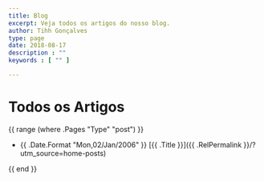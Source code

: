 ```yaml
---
title: Blog
excerpt: Veja todos os artigos do nosso blog.
author: Tihh Gonçalves
type: page
date: 2018-08-17
description : ""
keywords : [ "" ]

---
```


# Todos os Artigos
{{ range (where .Pages "Type" "post") }}
 - {{ .Date.Format "Mon,02/Jan/2006" }} [{{ .Title }}]({{ .RelPermalink }}/?utm_source=home-posts)
</li>
{{ end }}